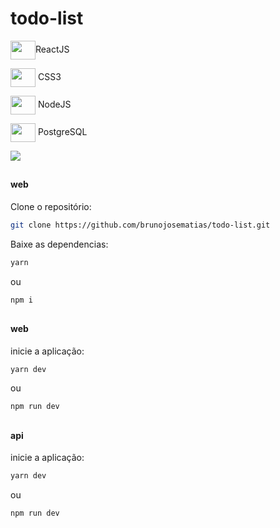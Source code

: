 # todo-list

<div> 
  <p><img align="center" height="30" width="40" src="https://cdn.jsdelivr.net/gh/devicons/devicon/icons/react/react-original.svg" />ReactJS</p>
  <p><img align="center" height="30" width="40" src="https://cdn.jsdelivr.net/gh/devicons/devicon/icons/css3/css3-original.svg" /> CSS3</p>
  <p><img align="center" height="30" width="40" src="https://cdn.jsdelivr.net/gh/devicons/devicon/icons/nodejs/nodejs-original.svg" /> NodeJS</p>
  <p><img align="center" height="30" width="40" src="https://cdn.jsdelivr.net/gh/devicons/devicon/icons/postgresql/postgresql-original.svg" /> PostgreSQL</p>
</div>

<img src="https://user-images.githubusercontent.com/69431006/233848036-8b416eff-edee-47eb-959e-4a79947a04aa.png" />

##

#### web

Clone o repositório:
```bash
git clone https://github.com/brunojosematias/todo-list.git
```

Baixe as dependencias:
```bash
yarn
```
ou
```bash
npm i
```
##

#### web
inicie a aplicação:
```bash
yarn dev
```
ou 
```bash
npm run dev
```

##

#### api
inicie a aplicação:
```bash
yarn dev
```
ou 
```bash
npm run dev
```
